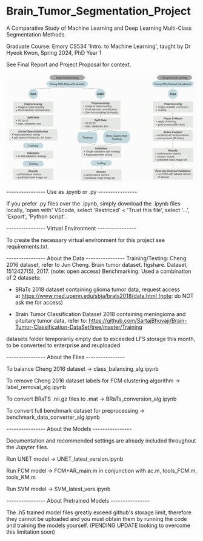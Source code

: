 # Brain_Tumor_Segmentation_Project
A Comparative Study of Machine Learning and Deep Learning Multi-Class Segmentation Methods

Graduate Course: Emory CS534 'Intro. to Machine Learning', taught by Dr Hyeok Kwon, Spring 2024, PhD Year 1

See Final Report and Project Proposal for context. 

![segmentation](segmentation.png)

----------------  Use as .ipynb or .py ----------------

If you prefer .py files over the .ipynb, simply download the .ipynb files locally, 'open with' VScode, select 'Restriced' < 'Trust this file', select '...', 'Export', 'Python script'. 

----------------  Virtual Environment ----------------

To create the necessary virtual environment for this project see requirements.txt.

---------------- About the Data ----------------
Training/Testing: Cheng 2016 dataset, refer to Jun Cheng. Brain tumor dataset. figshare. Dataset, 1512427(5), 2017. (note: open access)
Benchmarking: Used a combination of 2 datasets:

 - BRaTs 2018 dataset containing glioma tumor data, request access at https://www.med.upenn.edu/sbia/brats2018/data.html (note: do NOT ask me for access)

- Brain Tumor Classification Dataset 2018 containing meningioma and pituitary tumor data, refer to: https://github.com/SartajBhuvaji/Brain-Tumor-Classification-DataSet/tree/master/Training

datasets folder temporarily empty due to exceeded LFS storage this month, to be converted to enterprise and reuploaded

----------------  About the Files ----------------

To balance Cheng 2016 dataset -> class_balancing_alg.ipynb

To remove Cheng 2016 dataset labels for FCM clustering algorithm -> label_removal_alg.ipynb

To convert BRaTS .nii.gz files to .mat -> BRaTs_conversion_alg.ipynb

To convert full benchmark dataset for preprocessing -> benchmark_data_converter_alg.ipynb

----------------  About the Models ----------------

Documentation and recommended settings are already included throughout the Jupyter files. 

Run UNET model -> UNET_latest_version.ipynb

Run FCM model -> FCM+AR_main.m in conjunction with ac.m, tools_FCM.m, tools_KM.m

Run SVM model -> SVM_latest_vers.ipynb

----------------  About Pretrained Models ----------------

The .h5 trained model files greatly exceed github's storage limit, therefore they cannot be uploaded and you must obtain them by running the code and training the models yourself. (PENDING UPDATE looking to overcome this limitation soon)
